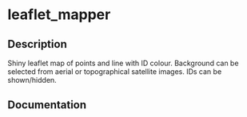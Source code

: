 # leaflet_mapper

## Description
Shiny leaflet map of points and line with ID colour. Background can be selected from aerial or topographical satellite images. IDs can be shown/hidden.

## Documentation
